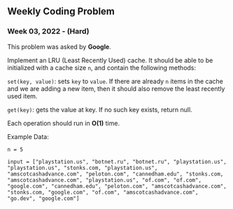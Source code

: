 ## Weekly Coding Problem

### Week 03, 2022 - (Hard)

This problem was asked by **Google**.

Implement an LRU (Least Recently Used) cache. It should be able to be initialized with a cache size `n`, and contain the following methods:

`set(key, value)`: sets `key` to `value`. If there are already `n` items in the cache and we are adding a new item, then it should also remove the least recently used item.

`get(key)`: gets the value at key. If no such key exists, return null.

Each operation should run in **O(1)** time.

Example Data:

```
n = 5

input = ["playstation.us", "botnet.ru", "botnet.ru", "playstation.us", "playstation.us", "stonks.com, "playstation.us", "amscotcashadvance.com", "peloton.com", "cannedham.edu", "stonks.com, "amscotcashadvance.com", "playstation.us", "of.com", "of.com", "google.com", "cannedham.edu", "peloton.com", "amscotcashadvance.com", "stonks.com, "google.com", "of.com", "amscotcashadvance.com", "go.dev", "google.com"]
```
